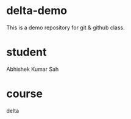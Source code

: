 # delta-demo
This is a demo repository for git &amp; github class.

# student
Abhishek Kumar Sah

# course
delta